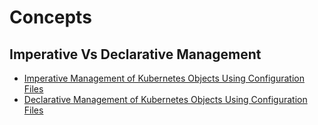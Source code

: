 # Concepts

## Imperative Vs Declarative Management

* [Imperative Management of Kubernetes Objects Using Configuration Files](https://kubernetes.io/docs/tasks/manage-kubernetes-objects/imperative-config/)
* [Declarative Management of Kubernetes Objects Using Configuration Files](https://kubernetes.io/docs/tasks/manage-kubernetes-objects/declarative-config/)